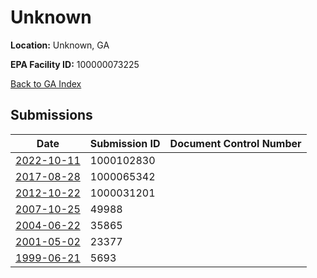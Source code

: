 # Unknown

**Location:** Unknown, GA

**EPA Facility ID:** 100000073225

[Back to GA Index](../../index.md)

## Submissions

| Date | Submission ID | Document Control Number |
|------|--------------|-------------------------|
| [2022-10-11](submissions/1000102830.md) | 1000102830 |  |
| [2017-08-28](submissions/1000065342.md) | 1000065342 |  |
| [2012-10-22](submissions/1000031201.md) | 1000031201 |  |
| [2007-10-25](submissions/49988.md) | 49988 |  |
| [2004-06-22](submissions/35865.md) | 35865 |  |
| [2001-05-02](submissions/23377.md) | 23377 |  |
| [1999-06-21](submissions/5693.md) | 5693 |  |
